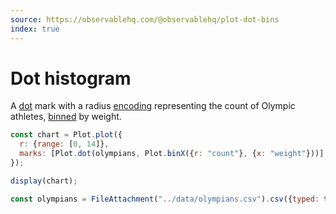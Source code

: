 ```yaml
---
source: https://observablehq.com/@observablehq/plot-dot-bins
index: true
---
```


# Dot histogram

A [dot](https://observablehq.com/plot/marks/dot) mark with a radius [encoding](https://observablehq.com/plot/features/scales) representing the count of Olympic athletes, [binned](https://observablehq.com/plot/transforms/bin) by weight.

```js echo
const chart = Plot.plot({
  r: {range: [0, 14]},
  marks: [Plot.dot(olympians, Plot.binX({r: "count"}, {x: "weight"}))]
});

display(chart);
```

```js echo
const olympians = FileAttachment("../data/olympians.csv").csv({typed: true});
```
